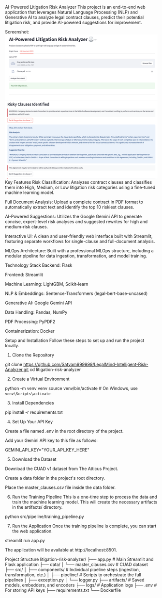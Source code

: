 AI-Powered Litigation Risk Analyzer
This project is an end-to-end web application that leverages Natural Language Processing (NLP) and Generative AI to analyze legal contract clauses, predict their potential litigation risk, and provide AI-powered suggestions for improvement.

Screenshot:
![Alt text](images/1.png)
![Alt text](images/2.png)
Key Features
Risk Classification: Analyzes contract clauses and classifies them into High, Medium, or Low litigation risk categories using a fine-tuned machine learning model.

Full Document Analysis: Upload a complete contract in PDF format to automatically extract text and identify the top 10 riskiest clauses.

AI-Powered Suggestions: Utilizes the Google Gemini API to generate concise, expert-level risk analyses and suggested rewrites for high and medium-risk clauses.

Interactive UI: A clean and user-friendly web interface built with Streamlit, featuring separate workflows for single-clause and full-document analysis.

MLOps Architecture: Built with a professional MLOps structure, including a modular pipeline for data ingestion, transformation, and model training.

Technology Stack
Backend: Flask

Frontend: Streamlit

Machine Learning: LightGBM, Scikit-learn

NLP & Embeddings: Sentence-Transformers (legal-bert-base-uncased)

Generative AI: Google Gemini API

Data Handling: Pandas, NumPy

PDF Processing: PyPDF2

Containerization: Docker

Setup and Installation
Follow these steps to set up and run the project locally.

1. Clone the Repository

git clone https://github.com/Satyam999999/LegalMind-Intelligent-Risk-Analyzer.git
cd litigation-risk-analyzer

2. Create a Virtual Environment

python -m venv venv
source venv/bin/activate  # On Windows, use `venv\Scripts\activate`

3. Install Dependencies

pip install -r requirements.txt

4. Set Up Your API Key

Create a file named .env in the root directory of the project.

Add your Gemini API key to this file as follows:

GEMINI_API_KEY="YOUR_API_KEY_HERE"

5. Download the Dataset

Download the CUAD v1 dataset from The Atticus Project.

Create a data folder in the project's root directory.

Place the master_clauses.csv file inside the data folder.

6. Run the Training Pipeline
This is a one-time step to process the data and train the machine learning model. This will create the necessary artifacts in the artifacts/ directory.

python src/pipeline/training_pipeline.py

7. Run the Application
Once the training pipeline is complete, you can start the web application.

streamlit run app.py

The application will be available at http://localhost:8501.

Project Structure
litigation-risk-analyzer/
├── app.py                  # Main Streamlit and Flask application
├── data/
│   └── master_clauses.csv  # CUAD dataset
├── src/
│   ├── components/         # Individual pipeline steps (ingestion, transformation, etc.)
│   ├── pipeline/           # Scripts to orchestrate the full pipelines
│   ├── exception.py
│   └── logger.py
├── artifacts/              # Saved models, embedders, and encoders
├── logs/                   # Application logs
├── .env                    # For storing API keys
├── requirements.txt
└── Dockerfile
